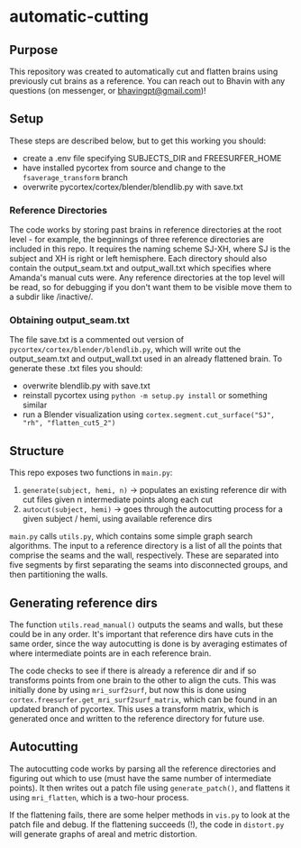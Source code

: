 # automatic-cutting

## Purpose

This repository was created to automatically cut and flatten brains using previously cut brains as a reference. You can reach out to Bhavin with any questions (on messenger, or bhavingpt@gmail.com)!

## Setup

These steps are described below, but to get this working you should:
  - create a .env file specifying SUBJECTS_DIR and FREESURFER_HOME
  - have installed pycortex from source and change to the `fsaverage_transform` branch
  - overwrite pycortex/cortex/blender/blendlib.py with save.txt

### Reference Directories

The code works by storing past brains in reference directories at the root level - for example, the beginnings of three reference directories are included in this repo. It requires the naming scheme SJ-XH, where SJ is the subject and XH is right or left hemisphere. Each directory should also contain the output_seam.txt and output_wall.txt which specifies where Amanda's manual cuts were.
Any reference directories at the top level will be read, so for debugging if you don't want them to be visible move them to a subdir like /inactive/.

### Obtaining output_seam.txt

The file save.txt is a commented out version of `pycortex/cortex/blender/blendlib.py`, which will write out the output_seam.txt and output_wall.txt used in an already flattened brain. To generate these .txt files you should:
  - overwrite blendlib.py with save.txt
  - reinstall pycortex using `python -m setup.py install` or something similar
  - run a Blender visualization using `cortex.segment.cut_surface("SJ", "rh", "flatten_cut5_2")`
  
## Structure

This repo exposes two functions in `main.py`:
  1. `generate(subject, hemi, n)` -> populates an existing reference dir with cut files given n intermediate points along each cut
  2. `autocut(subject, hemi)`     -> goes through the autocutting process for a given subject / hemi, using available reference dirs
  
`main.py` calls `utils.py`, which contains some simple graph search algorithms. The input to a reference directory is a list of all the points that comprise the seams and the wall, respectively. These are separated into five segments by first separating the seams into disconnected groups, and then partitioning the walls.

## Generating reference dirs

The function `utils.read_manual()` outputs the seams and walls, but these could be in any order. It's important that reference dirs have cuts in the same order, since the way autocutting is done is by averaging estimates of where intermediate points are in each reference brain.

The code checks to see if there is already a reference dir and if so transforms points from one brain to the other to align the cuts. This was initially done by using `mri_surf2surf`, but now this is done using `cortex.freesurfer.get_mri_surf2surf_matrix`, which can be found in an updated branch of pycortex. This uses a transform matrix, which is generated once and written to the reference directory for future use.

## Autocutting

The autocutting code works by parsing all the reference directories and figuring out which to use (must have the same number of intermediate points). It then writes out a patch file using `generate_patch()`, and flattens it using `mri_flatten`, which is a two-hour process.

If the flattening fails, there are some helper methods in `vis.py` to look at the patch file and debug. If the flattening succeeds (!), the code in `distort.py` will generate graphs of areal and metric distortion.
